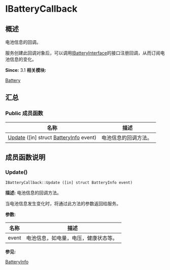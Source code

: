 # IBatteryCallback


## 概述

电池信息的回调。

服务创建此回调对象后，可以调用[IBatteryInterface](interface_i_battery_interface.md)的接口注册回调，从而订阅电池信息的变化。

**Since:**
3.1
**相关模块:**

[Battery](battery.md)


## 汇总


### Public 成员函数

  | 名称 | 描述 | 
| -------- | -------- |
| [Update](#update)&nbsp;([in]&nbsp;struct&nbsp;[BatteryInfo](_battery_info.md)&nbsp;event) | 电池信息的回调方法。&nbsp; | 


## 成员函数说明


### Update()

  
```
IBatteryCallback::Update ([in] struct BatteryInfo event)
```
**描述:**
电池信息的回调方法。

当电池信息发生变化时，将通过此方法的参数返回给服务。

**参数:**

  | 名称 | 描述 | 
| -------- | -------- |
| event | 电池信息，如电量，电压，健康状态等。&nbsp; | 

**参见:**

[BatteryInfo](_battery_info.md)
